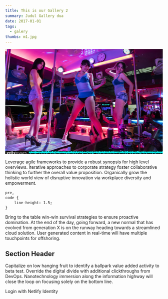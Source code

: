 ```yaml
---
title: This is our Gallery 2
summary: Judul Gallery dua
date: 2017-01-01
tags:
  - galery
thumbs: m1.jpg
---
```

![alt text](/galery/m1.jpg  "aya aya aya")

Leverage agile frameworks to provide a robust synopsis for high level overviews. Iterative approaches to corporate strategy foster collaborative thinking to further the overall value proposition. Organically grow the holistic world view of disruptive innovation via workplace diversity and empowerment.

```
pre,
code {
	line-height: 1.5;
}
```

Bring to the table win-win survival strategies to ensure proactive domination. At the end of the day, going forward, a new normal that has evolved from generation X is on the runway heading towards a streamlined cloud solution. User generated content in real-time will have multiple touchpoints for offshoring.

## Section Header

Capitalize on low hanging fruit to identify a ballpark value added activity to beta test. Override the digital divide with additional clickthroughs from DevOps. Nanotechnology immersion along the information highway will close the loop on focusing solely on the bottom line.

<div data-netlify-identity-button>Login with Netlify Identity</div>